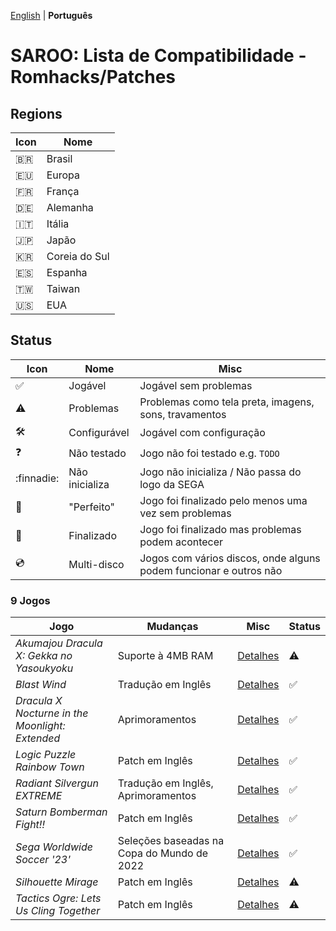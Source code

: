 [English](README.md) | **Português**

# SAROO: Lista de Compatibilidade - Romhacks/Patches

## Regions

| Icon     | Nome          |
| -------- | ------------- |
| :brazil: | Brasil        |
| :eu:     | Europa        |
| :fr:     | França        |
| :de:     | Alemanha      |
| :it:     | Itália        |
| :jp:     | Japão         |
| :kr:     | Coreia do Sul |
| :es:     | Espanha       |
| :taiwan: | Taiwan        |
| :us:     | EUA           |

## Status

| Icon                | Nome           | Misc                                                              |
| ------------------- | -------------- | ----------------------------------------------------------------- |
| :white_check_mark:  | Jogável        | Jogável sem problemas                                             |
| :warning:           | Problemas      | Problemas como tela preta, imagens, sons, travamentos             |
| :hammer_and_wrench: | Configurável   | Jogável com configuração                                          |
| :question:          | Não testado    | Jogo não foi testado e.g. `TODO`                                  |
| :finnadie:          | Não inicializa | Jogo não inicializa / Não passa do logo da SEGA                   |
| :100:               | "Perfeito"     | Jogo foi finalizado pelo menos uma vez sem problemas              |
| :checkered_flag:    | Finalizado     | Jogo foi finalizado mas problemas podem acontecer                 |
| :cd:                | Multi-disco    | Jogos com vários discos, onde alguns podem funcionar e outros não |

### 9 Jogos

| Jogo                                            | Mudanças                                   | Misc                                                                   | Status             |
| ----------------------------------------------- | ------------------------------------------ | ---------------------------------------------------------------------- | ------------------ |
| _Akumajou Dracula X: Gekka no Yasoukyoku_       | Suporte à 4MB RAM                          | [Detalhes](../../Regions/Romhacks/T-9527G/4MB_YZB/01/README.md)        | :warning:          |
| _Blast Wind_                                    | Tradução em Inglês                         | [Detalhes](../../Regions/Romhacks/T-1810G/01/README.md)                | :white_check_mark: |
| _Dracula X Nocturne in the Moonlight: Extended_ | Aprimoramentos                             | [Detalhes](../../Regions/Romhacks/T-9527G/DRACULAX_EXTENDED/README.md) | :white_check_mark: |
| _Logic Puzzle Rainbow Town_                     | Patch em Inglês                            | [Detalhes](../../Regions/Romhacks/T-4303G/01/README.md)                | :white_check_mark: |
| _Radiant Silvergun EXTREME_                     | Tradução em Inglês, Aprimoramentos         | [Detalhes](../../Regions/Romhacks/T-32902G/01/README.md)               | :white_check_mark: |
| _Saturn Bomberman Fight!!_                      | Patch em Inglês                            | [Detalhes](../../Regions/Romhacks/T-14321G/01/README.md)               | :white_check_mark: |
| _Sega Worldwide Soccer '23'_                    | Seleções baseadas na Copa do Mundo de 2022 | [Detalhes](../../Regions/Romhacks/MK-81123/01/README.md)               | :white_check_mark: |
| _Silhouette Mirage_                             | Patch em Inglês                            | [Detalhes](../../Regions/Romhacks/T-32901G/01/README.md)               | :warning:          |
| _Tactics Ogre: Lets Us Cling Together_          | Patch em Inglês                            | [Detalhes](../../Regions/Romhacks/T-5306G/01/README.md)                | :warning:          |
